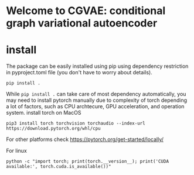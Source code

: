# Welcome to CGVAE: conditional graph variational autoencoder

# install
The package can be easily installed using pip using dependency restriction in pyproject.toml file (you don't have to worry about details). 
```azure
pip install .
```

While `pip install .` can take care of most dependency automatically, you may need to install pytorch manually due to complexity of torch depending a lot of factors, such as CPU archtecure, GPU acceleration, and operation system.
install torch on MacOS
```azure
pip3 install torch torchvision torchaudio --index-url https://download.pytorch.org/whl/cpu
```
For other platforms check https://pytorch.org/get-started/locally/


For linux
```
python -c "import torch; print(torch.__version__); print('CUDA available:', torch.cuda.is_available())"

```
